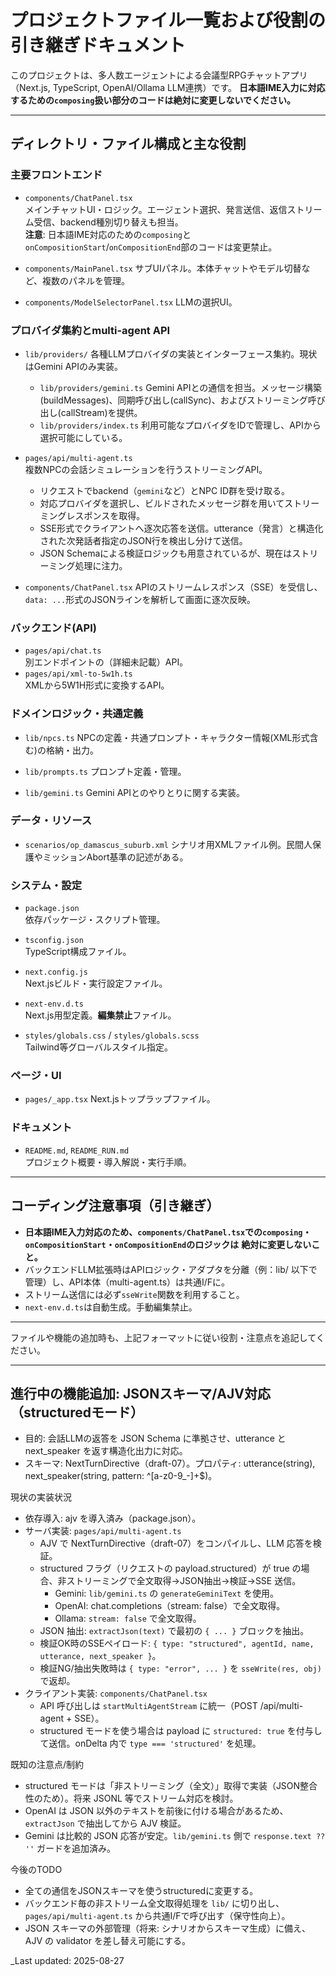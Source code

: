 # プロジェクトファイル一覧および役割の引き継ぎドキュメント

このプロジェクトは、多人数エージェントによる会議型RPGチャットアプリ（Next.js, TypeScript, OpenAI/Ollama LLM連携）です。
**日本語IME入力に対応するための`composing`扱い部分のコードは絶対に変更しないでください。**

---

## ディレクトリ・ファイル構成と主な役割

### 主要フロントエンド

- `components/ChatPanel.tsx`  
  メインチャットUI・ロジック。エージェント選択、発言送信、返信ストリーム受信、backend種別切り替えも担当。  
  **注意**: 日本語IME対応のための`composing`と`onCompositionStart`/`onCompositionEnd`部のコードは変更禁止。

- `components/MainPanel.tsx`
  サブUIパネル。本体チャットやモデル切替など、複数のパネルを管理。

- `components/ModelSelectorPanel.tsx`
  LLMの選択UI。

### プロバイダ集約とmulti-agent API

- `lib/providers/`
  各種LLMプロバイダの実装とインターフェース集約。現状はGemini APIのみ実装。
  - `lib/providers/gemini.ts`
    Gemini APIとの通信を担当。メッセージ構築(buildMessages)、同期呼び出し(callSync)、およびストリーミング呼び出し(callStream)を提供。
  - `lib/providers/index.ts`
    利用可能なプロバイダをIDで管理し、APIから選択可能にしている。
- `pages/api/multi-agent.ts`  
  複数NPCの会話シミュレーションを行うストリーミングAPI。
  - リクエストでbackend（`gemini`など）とNPC ID群を受け取る。
  - 対応プロバイダを選択し、ビルドされたメッセージ群を用いてストリーミングレスポンスを取得。
  - SSE形式でクライアントへ逐次応答を送信。utterance（発言）と構造化された次発話者指定のJSON行を検出し分けて送信。
  - JSON Schemaによる検証ロジックも用意されているが、現在はストリーミング処理に注力。

- `components/ChatPanel.tsx`
  APIのストリームレスポンス（SSE）を受信し、`data: ...`形式のJSONラインを解析して画面に逐次反映。

### バックエンド(API)
- `pages/api/chat.ts`  
  別エンドポイントの（詳細未記載）API。
- `pages/api/xml-to-5w1h.ts`  
  XMLから5W1H形式に変換するAPI。

### ドメインロジック・共通定義

- `lib/npcs.ts`
  NPCの定義・共通プロンプト・キャラクター情報(XML形式含む)の格納・出力。

- `lib/prompts.ts`
  プロンプト定義・管理。

- `lib/gemini.ts`
  Gemini APIとのやりとりに関する実装。

### データ・リソース

- `scenarios/op_damascus_suburb.xml`
  シナリオ用XMLファイル例。民間人保護やミッションAbort基準の記述がある。

### システム・設定
- `package.json`  
  依存パッケージ・スクリプト管理。

- `tsconfig.json`  
  TypeScript構成ファイル。

- `next.config.js`  
  Next.jsビルド・実行設定ファイル。
- `next-env.d.ts`  
  Next.js用型定義。**編集禁止**ファイル。

- `styles/globals.css` / `styles/globals.scss`  
  Tailwind等グローバルスタイル指定。

### ページ・UI

- `pages/_app.tsx`
  Next.jsトップラップファイル。

### ドキュメント

- `README.md`, `README_RUN.md`  
  プロジェクト概要・導入解説・実行手順。

---

## コーディング注意事項（引き継ぎ）

- **日本語IME入力対応のため、`components/ChatPanel.tsx`での`composing`・`onCompositionStart`・`onCompositionEnd`のロジックは**
  **絶対に変更しないこと。**
- バックエンドLLM拡張時はAPIロジック・アダプタを分離（例：lib/ 以下で管理）し、API本体（multi-agent.ts）は共通I/Fに。
- ストリーム送信には必ず`sseWrite`関数を利用すること。
- `next-env.d.ts`は自動生成。手動編集禁止。
---

ファイルや機能の追加時も、上記フォーマットに従い役割・注意点を追記してください。

---

## 進行中の機能追加: JSONスキーマ/AJV対応（structuredモード）

- 目的: 会話LLMの返答を JSON Schema に準拠させ、utterance と next_speaker を返す構造化出力に対応。
- スキーマ: NextTurnDirective（draft-07）。プロパティ: utterance(string), next_speaker(string, pattern: ^[a-z0-9_\-]+$)。

現状の実装状況
- 依存導入: ajv を導入済み（package.json）。
- サーバ実装: `pages/api/multi-agent.ts`
  - AJV で NextTurnDirective（draft-07）をコンパイルし、LLM 応答を検証。
  - structured フラグ（リクエストの payload.structured）が true の場合、非ストリーミングで全文取得→JSON抽出→検証→SSE 送信。
    - Gemini: `lib/gemini.ts` の `generateGeminiText` を使用。
    - OpenAI: chat.completions（stream: false）で全文取得。
    - Ollama: `stream: false` で全文取得。
  - JSON 抽出: `extractJson(text)` で最初の `{ ... }` ブロックを抽出。
  - 検証OK時のSSEペイロード: `{ type: "structured", agentId, name, utterance, next_speaker }`。
  - 検証NG/抽出失敗時は `{ type: "error", ... }` を `sseWrite(res, obj)` で返却。
- クライアント実装: `components/ChatPanel.tsx`
  - API 呼び出しは `startMultiAgentStream` に統一（POST /api/multi-agent + SSE）。
  - structured モードを使う場合は payload に `structured: true` を付与して送信。onDelta 内で `type === 'structured'` を処理。

既知の注意点/制約
- structured モードは「非ストリーミング（全文）」取得で実装（JSON整合性のため）。将来 JSONL 等でストリーム対応を検討。
- OpenAI は JSON 以外のテキストを前後に付ける場合があるため、`extractJson` で抽出してから AJV 検証。
- Gemini は比較的 JSON 応答が安定。`lib/gemini.ts` 側で `response.text ?? ''` ガードを追加済み。

今後のTODO
- 全ての通信をJSONスキーマを使うstructuredに変更する。
- バックエンド毎の非ストリーム全文取得処理を `lib/` に切り出し、`pages/api/multi-agent.ts` から共通I/Fで呼び出す（保守性向上）。
- JSON スキーマの外部管理（将来: シナリオからスキーマ生成）に備え、AJV の validator を差し替え可能にする。

_Last updated: 2025-08-27

